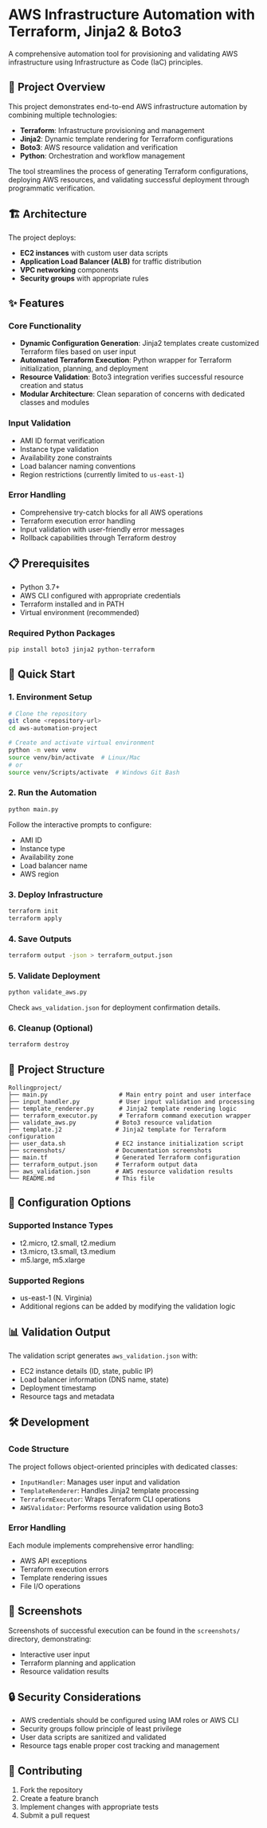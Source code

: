 # AWS Infrastructure Automation with Terraform, Jinja2 & Boto3

A comprehensive automation tool for provisioning and validating AWS infrastructure using Infrastructure as Code (IaC) principles.

## 🚀 Project Overview

This project demonstrates end-to-end AWS infrastructure automation by combining multiple technologies:

- **Terraform**: Infrastructure provisioning and management
- **Jinja2**: Dynamic template rendering for Terraform configurations
- **Boto3**: AWS resource validation and verification
- **Python**: Orchestration and workflow management

The tool streamlines the process of generating Terraform configurations, deploying AWS resources, and validating successful deployment through programmatic verification.

## 🏗️ Architecture

The project deploys:
- **EC2 instances** with custom user data scripts
- **Application Load Balancer (ALB)** for traffic distribution
- **VPC networking** components
- **Security groups** with appropriate rules

## ✨ Features

### Core Functionality
- **Dynamic Configuration Generation**: Jinja2 templates create customized Terraform files based on user input
- **Automated Terraform Execution**: Python wrapper for Terraform initialization, planning, and deployment
- **Resource Validation**: Boto3 integration verifies successful resource creation and status
- **Modular Architecture**: Clean separation of concerns with dedicated classes and modules

### Input Validation
- AMI ID format verification
- Instance type validation
- Availability zone constraints
- Load balancer naming conventions
- Region restrictions (currently limited to `us-east-1`)

### Error Handling
- Comprehensive try-catch blocks for all AWS operations
- Terraform execution error handling
- Input validation with user-friendly error messages
- Rollback capabilities through Terraform destroy

## 📋 Prerequisites

- Python 3.7+
- AWS CLI configured with appropriate credentials
- Terraform installed and in PATH
- Virtual environment (recommended)

### Required Python Packages
```bash
pip install boto3 jinja2 python-terraform
```

## 🚀 Quick Start

### 1. Environment Setup
```bash
# Clone the repository
git clone <repository-url>
cd aws-automation-project

# Create and activate virtual environment
python -m venv venv
source venv/bin/activate  # Linux/Mac
# or
source venv/Scripts/activate  # Windows Git Bash
```

### 2. Run the Automation
```bash
python main.py
```

Follow the interactive prompts to configure:
- AMI ID
- Instance type
- Availability zone
- Load balancer name
- AWS region

### 3. Deploy Infrastructure
```bash
terraform init
terraform apply
```

### 4. Save Outputs
```bash
terraform output -json > terraform_output.json
```

### 5. Validate Deployment
```bash
python validate_aws.py
```

Check `aws_validation.json` for deployment confirmation details.

### 6. Cleanup (Optional)
```bash
terraform destroy
```

## 📁 Project Structure

```
Rollingproject/
├── main.py                    # Main entry point and user interface
├── input_handler.py           # User input validation and processing
├── template_renderer.py       # Jinja2 template rendering logic
├── terraform_executor.py      # Terraform command execution wrapper
├── validate_aws.py           # Boto3 resource validation
├── template.j2               # Jinja2 template for Terraform configuration
├── user_data.sh              # EC2 instance initialization script
├── screenshots/              # Documentation screenshots
├── main.tf                   # Generated Terraform configuration
├── terraform_output.json     # Terraform output data
├── aws_validation.json       # AWS resource validation results
└── README.md                 # This file
```

## 🔧 Configuration Options

### Supported Instance Types
- t2.micro, t2.small, t2.medium
- t3.micro, t3.small, t3.medium
- m5.large, m5.xlarge

### Supported Regions
- us-east-1 (N. Virginia)
- Additional regions can be added by modifying the validation logic

## 📊 Validation Output

The validation script generates `aws_validation.json` with:
- EC2 instance details (ID, state, public IP)
- Load balancer information (DNS name, state)
- Deployment timestamp
- Resource tags and metadata

## 🛠️ Development

### Code Structure
The project follows object-oriented principles with dedicated classes:
- `InputHandler`: Manages user input and validation
- `TemplateRenderer`: Handles Jinja2 template processing
- `TerraformExecutor`: Wraps Terraform CLI operations
- `AWSValidator`: Performs resource validation using Boto3

### Error Handling
Each module implements comprehensive error handling:
- AWS API exceptions
- Terraform execution errors
- Template rendering issues
- File I/O operations

## 📸 Screenshots

Screenshots of successful execution can be found in the `screenshots/` directory, demonstrating:
- Interactive user input
- Terraform planning and application
- Resource validation results

## 🔒 Security Considerations

- AWS credentials should be configured using IAM roles or AWS CLI
- Security groups follow principle of least privilege
- User data scripts are sanitized and validated
- Resource tags enable proper cost tracking and management

## 🤝 Contributing

1. Fork the repository
2. Create a feature branch
3. Implement changes with appropriate tests
4. Submit a pull request
